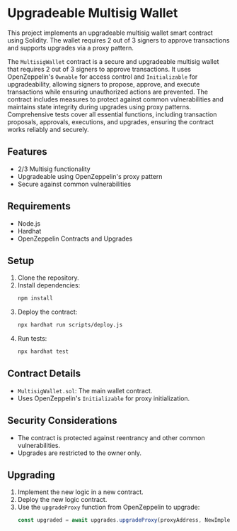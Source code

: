# Upgradeable Multisig Wallet

This project implements an upgradeable multisig wallet smart contract using Solidity. The wallet requires 2 out of 3 signers to approve transactions and supports upgrades via a proxy pattern.

The `MultisigWallet` contract is a secure and upgradeable multisig wallet that requires 2 out of 3 signers to approve transactions. It uses OpenZeppelin's `Ownable` for access control and `Initializable` for upgradeability, allowing signers to propose, approve, and execute transactions while ensuring unauthorized actions are prevented. The contract includes measures to protect against common vulnerabilities and maintains state integrity during upgrades using proxy patterns. Comprehensive tests cover all essential functions, including transaction proposals, approvals, executions, and upgrades, ensuring the contract works reliably and securely.

## Features

- 2/3 Multisig functionality
- Upgradeable using OpenZeppelin's proxy pattern
- Secure against common vulnerabilities

## Requirements

- Node.js
- Hardhat
- OpenZeppelin Contracts and Upgrades

## Setup

1. Clone the repository.
2. Install dependencies:
    ```bash
    npm install
    ```
3. Deploy the contract:
    ```bash
    npx hardhat run scripts/deploy.js
    ```
4. Run tests:
    ```bash
    npx hardhat test
    ```

## Contract Details

- `MultisigWallet.sol`: The main wallet contract.
- Uses OpenZeppelin's `Initializable` for proxy initialization.

## Security Considerations

- The contract is protected against reentrancy and other common vulnerabilities.
- Upgrades are restricted to the owner only.

## Upgrading

1. Implement the new logic in a new contract.
2. Deploy the new logic contract.
3. Use the `upgradeProxy` function from OpenZeppelin to upgrade:
    ```javascript
    const upgraded = await upgrades.upgradeProxy(proxyAddress, NewImplementation);
    ```
